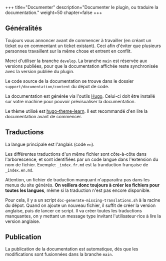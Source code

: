 +++
title="Documenter"
description="Documenter le plugin, ou traduire la documentation."
weight=50
chapter=false
+++

## Généralités

Toujours vous annoncer avant de commencer à travailler (en créant un ticket ou
en commentant un ticket existant). Ceci afin d'éviter que plusieurs personnes
travaillent sur la même chose et entrent en conflit.

Merci d'utiliser la branche `develop`.
La branche `main` est réservée aux versions publiées, pour que la documentation
affichée reste synchronisée avec la version publiée du plugin.

Le code source de la documentation se trouve dans le dossier
`support/documentation/content` du dépot de code.

La documentation est générée via l'outils [Hugo](https://gohugo.io/).
Celui-ci doit être installé sur votre machine pour pouvoir prévisualiser la
documentation.

Le thème utilisé est [hugo-theme-learn](https://learn.netlify.app/).
Il est recommandé d'en lire la documentation avant de commencer.

## Traductions

La langue principale est l'anglais (code `en`).

Les différentes traductions d'un même fichier sont côte-à-côte dans
l'arborescence, et sont identifiées par un code langue dans l'extension du
nom de fichier. Exemple: `_index.fr.md` est la tranduction française de
`_index.en.md`.

Attention, un fichier de traduction manquant n'apparaitra pas dans les menus
du site générés.
**On veillera donc toujours à créer les fichiers pour toutes les langues**, même
si la traduction n'est pas encore disponible.

Pour cela, il y a un script `doc-generate-missing-translations.sh` à la racine
du dépot. Quand on ajoute un nouveau fichier, il suffit de créer la version
anglaise, puis de lancer ce script. Il va créer toutes les traductions
manquantes, on y mettant un message type invitant l'utilisateur⋅rice à lire la
version anglaise.

## Publication

La publication de la documentation est automatique, dès que les modifications
sont fusionnées dans la branche `main`.
